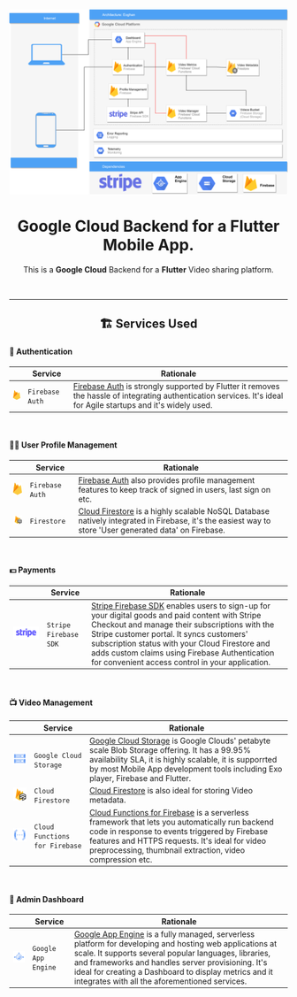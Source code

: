 <h1 align="center">
  <img src="./Eoghan.png" width="900px"/><br/><br/>
  Google Cloud Backend for a Flutter Mobile App.
</h1>
<p align="center">This is a <b>Google Cloud</b> Backend for a <b>Flutter</b> Video sharing platform.</p>

<br/>
<hr/>

## <p align="center">🏗 Services Used</p>

#### 🤚 Authentication

|                                                        |        Service       |                  Rationale                                                                                                                                                                                  |
| ------------------------------------------------------ | -------------------- | ----------------------------------------------------------------------------------------------------------------------------------------------------------------------------------------------------------- |
|  <img src="./icons/firebase.png" width="40px" />       |    `Firebase Auth`   |  [Firebase Auth](https://firebase.google.com/docs/auth/) is strongly supported by Flutter it removes the hassle of integrating authentication services. It's ideal for Agile startups and it's widely used. |

<br/>


#### 🙎‍♀️ User Profile Management

|                                                        |       Service     |                  Rationale                                                                                                                                                                           |
| ------------------------------------------------------ | ----------------- | ---------------------------------------------------------------------------------------------------------------------------------------------------------------------------------------------------- |
|  <img src="./icons/firebase.png" width="40px" />       |  `Firebase Auth`  |  [Firebase Auth](https://firebase.google.com/docs/auth/admin/manage-users/) also provides profile management features to keep track of signed in users, last sign on etc.                            |
|  <img src="./icons/firestore.png" width="50px" />      |    `Firestore`    |  [Cloud Firestore](https://firebase.google.com/docs/firestore) is a highly scalable NoSQL Database natively integrated in Firebase, it's the easiest way to store 'User generated data' on Firebase. |

<br/>


#### 💵 Payments

|                                                        |        Service       |                  Rationale                                                                                                                                                                                                             |
| ------------------------------------------------------ | -------------------- | -------------------------------------------------------------------------------------------------------------------------------------------------------------------------------------------------------------------------------------- |
|     <img src="./icons/stripe.png" width="400px" />      | `Stripe Firebase SDK`|  [Stripe Firebase SDK](https://firebase.google.com/products/extensions/stripe-firestore-stripe-payments) enables users to sign-up for your digital goods and paid content with Stripe Checkout and manage their subscriptions with the Stripe customer portal. It syncs customers' subscription status with your Cloud Firestore and adds custom claims using Firebase Authentication for convenient access control in your application. |
<br/>


#### 📺 Video Management

|                                                        |                  Service               |                  Rationale                                                                                                                                                                                                             |
| ------------------------------------------------------ | -------------------------------------- | -------------------------------------------------------------------------------------------------------------------------------------------------------------------------------------------------------------------------------------- |
| <img src="./icons/cloud_storage.png" width="150px" />   |         `Google Cloud Storage`         |  [Google Cloud Storage](https://cloud.google.com/storage/docs) is Google Clouds' petabyte scale Blob Storage offering. It has a 99.95% availability SLA, it is highly scalable, it is supporrted by most Mobile App development tools including Exo player, Firebase and Flutter. |
|   <img src="./icons/firestore.png" width="150px" />     |            `Cloud Firestore`           |  [Cloud Firestore](https://firebase.google.com/docs/firestore) is also ideal for storing Video metadata.  |
| <img src="./icons/cloud_functions.png" width="150px" /> |     `Cloud Functions for Firebase`     |  [Cloud Functions for Firebase](https://firebase.google.com/docs/functions)  is a serverless framework that lets you automatically run backend code in response to events triggered by Firebase features and HTTPS requests. It's ideal for video preprocessing, thumbnail extraction, video compression etc. |

<br/>


#### 👀 Admin Dashboard

|                                                        |         Service         |                  Rationale                                                                                                                                                                                                             |
| ------------------------------------------------------ | ----------------------- | -------------------------------------------------------------------------------------------------------------------------------------------------------------------------------------------------------------------------------------- |
|   <img src="./icons/app_engine.png" width="150px" />    |    `Google App Engine`  |  [Google App Engine](https://cloud.google.com/appengine/docs) is a fully managed, serverless platform for developing and hosting web applications at scale. It supports several popular languages, libraries, and frameworks and handles server provisioning. It's ideal for creating a Dashboard to display metrics and it integrates with all the aforementioned services. |



